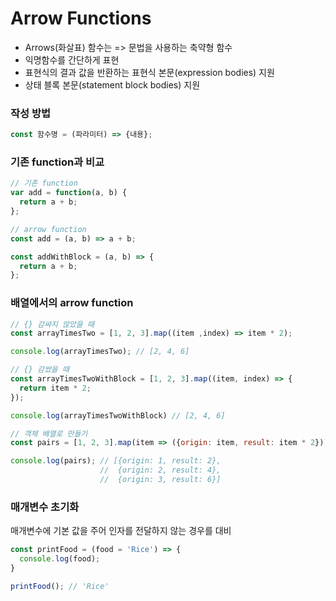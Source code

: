 # Arrow Functions

- Arrows(화살표) 함수는 => 문법을 사용하는 축약형 함수
- 익명함수를 간단하게 표현
- 표현식의 결과 값을 반환하는 표현식 본문(expression bodies) 지원
- 상태 블록 본문(statement block bodies) 지원

### 작성 방법

``` javascript
const 함수명 = (파라미터) => {내용};
```

### 기존 function과 비교

``` javascript
// 기존 function
var add = function(a, b) {
  return a + b;
};

// arrow function
const add = (a, b) => a + b;

const addWithBlock = (a, b) => {
  return a + b;
};
```

### 배열에서의 arrow function

``` javascript
// {} 감싸지 않았을 때
const arrayTimesTwo = [1, 2, 3].map((item ,index) => item * 2);

console.log(arrayTimesTwo); // [2, 4, 6]

// {} 감쌌을 때
const arrayTimesTwoWithBlock = [1, 2, 3].map((item, index) => {
  return item * 2;
});

console.log(arrayTimesTwoWithBlock) // [2, 4, 6]

// 객체 배열로 만들기
const pairs = [1, 2, 3].map(item => ({origin: item, result: item * 2}));

console.log(pairs); // [{origin: 1, result: 2},
                    //  {origin: 2, result: 4},
                    //  {origin: 3, result: 6}]
```

### 매개변수 초기화

매개변수에 기본 값을 주어 인자를 전달하지 않는 경우를 대비

``` javascript
const printFood = (food = 'Rice') => {
  console.log(food);
}

printFood(); // 'Rice'
```